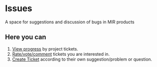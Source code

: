 # Issues

A space for suggestions and discussion of bugs in MIR products

## Here you can

1. [View progress](https://github.com/mir-one/issues/projects/1) by project tickets.
2. [Rate/vote/comment](https://github.com/mir-one/issues/issues ) tickets you are interested in.
3. [Create Ticket](https://github.com/mir-one/issues/issues/new ) according to their own suggestion/problem or question.
